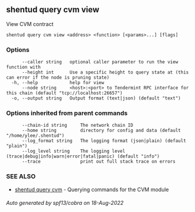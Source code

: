 ## shentud query cvm view

View CVM contract

```
shentud query cvm view <address> <function> [<params>...] [flags]
```

### Options

```
      --caller string   optional caller parameter to run the view function with
      --height int      Use a specific height to query state at (this can error if the node is pruning state)
  -h, --help            help for view
      --node string     <host>:<port> to Tendermint RPC interface for this chain (default "tcp://localhost:26657")
  -o, --output string   Output format (text|json) (default "text")
```

### Options inherited from parent commands

```
      --chain-id string     The network chain ID
      --home string         directory for config and data (default "/home/ylee/.shentud")
      --log_format string   The logging format (json|plain) (default "plain")
      --log_level string    The logging level (trace|debug|info|warn|error|fatal|panic) (default "info")
      --trace               print out full stack trace on errors
```

### SEE ALSO

* [shentud query cvm](shentud_query_cvm.md)	 - Querying commands for the CVM module

###### Auto generated by spf13/cobra on 18-Aug-2022
